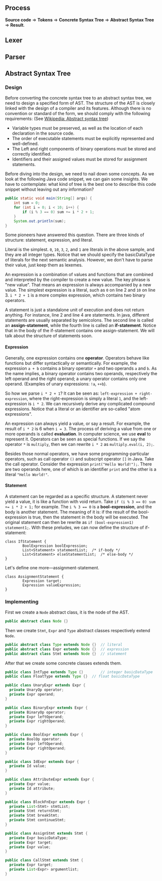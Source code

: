 ## Process

**Source code** => **Tokens** => **Concrete Syntax Tree** => **Abstract Syntax Tree** => **Result**.

## Lexer



## Parser



## Abstract Syntax Tree

### Design

Before converting the concrete syntax tree to an abstract syntax tree, we need to design a specified form of AST. The structure of the AST is closely linked with the design of a compiler and its features. Although there is no convention or standard of the form, we should comply with the following requirements: (See [Wikipedia: Abstract syntax tree](https://en.wikipedia.org/wiki/Abstract_syntax_tree))

* Variable types must be preserved, as well as the location of each declaration in the source code.
* The order of executable statements must be explicitly represented and well-defined.
* The Left and right components of binary operations must be stored and correctly identified.
* Identifiers and their assigned values must be stored for assignment statements.

Before diving into the design, we need to nail down some concepts. As we look at the following Java code snippet, we can gain some insights. We have to contemplate: what kind of tree is the best one to describe this code snippet without leaving out any information?

~~~java
public static void main(String[] args) {
    int sum = 0;
    for (int i = 0; i < 10; i++) {
      	if (i % 3 == 0) sum += i * 2 + 1;
    }
    System.out.println(sum);
}
~~~

Some pioneers have answered this question. There are three kinds of structure: statement, expression, and literal.

Literal is the simplest. `0`, `10`, `3`, `2`, and `1` are literals in the above sample, and they are all integer types. Notice that we should specify the basicDataType of literals for the next semantic analysis. However, we don't have to parse their value, just keep them as lexemes.

An expression is a combination of values and functions that are combined and interpreted by the compiler to create a new value. The key phrase is "new value". That means an expression is always accompanied by a new value. The simplest expression is a literal, such as `0` on line 2 and `10` on line 3. `i * 2 + 1` is a more complex expression, which contains two binary operators.

A statement is just a standalone unit of execution and does not return anything. For instance, line 2 and line 4 are statements. In java, different statements are usually separated by semicolons. The second line is called an **assign-statement**, while the fourth line is called an **if-statement**. Notice that in the body of the if-statement contains one assign-statement. We will talk about the structure of statements soon.

#### Expression

Generally, one expression contains one **operator**. Operators behave like functions but differ syntactically or semantically. For example, the expression `a + b` contains a binary operator `+` and two operands `a` and `b`. As the name implies, a binary operator contains two operands, respectively the left operand and the right operand; a unary operator contains only one operand. (Examples of unary expressions: `!a`, `++b`).

So how we parse `i * 2 + 1`? It can be seen as: `left-expression + right-expression`, where the right-expression is simply a literal `1`, and the left-expression is `i * 2`. We can recursively derive any complicated compound expressions. Notice that a literal or an identifier are so-called "atom expressions". 

An expression can always yield a value, or say a result. For example, the result of `i * 2` is 6 when `i = 3`. The process of deriving a value from one or more operands is called **evaluation**. In computer science, we use **eval** to represent it. Operators can be seen as special functions. If we say the operator `*` is `multiply`, then we can rewrite `i * 2` as `multiply.eval(i, 2);`.

Besides those normal operators, we have some programming-particular operators, such as call operator `()` and subscript operator `[]` in Java. Take the call operator. Consider the expression `print("Hello World!");`. There are two operands here, one of which is an identifier `print` and the other is a literal `"Hello World!"`.

#### Statement

A statement can be regarded as a specific structure. A statement never yield a value, it is like a function with void return. Take `if (i % 3 == 0) sum += i * 2 + 1;` for example. The `i % 3 == 0` is a **bool-expression**, and the body is another statement. The meaning of it is: if the result of the bool-expression is true, then the statement in the body will be executed. The original statement can then be rewrite as `if (bool-expression1) statement1;`. With these preludes, we can now define the structure of if-statement:

~~~pseudocode
class IfStatement {
		BoolExpression boolExpression;
		List<Statement> statementList; 	/* if-body */
		List<Statement> elseStatementList;	/* else-body */
}
~~~

Let's define one more—assignment-statement.

~~~pseudocode
class AssignmentStatement {
		Expression target;
		Expression valueExpression;
}
~~~

### Implementing

First we create a `Node` abstract class, it is the node of the AST.

~~~java
public abstract class Node {}
~~~

Then we create `Stmt`, `Expr` and `Type` abstract classes respectively extend `Node`.

~~~java
public abstract class Type extends Node {}	// literal
public abstract class Expr extends Node {}	// expression
public abstract class Stmt extends Node {}	// statement
~~~

After that we create some concrete classes extends them.

~~~java
public class IntType extends Type {}		// integer basicDataType
public class FloatType extends Type {}	// float basicDataType 
~~~

~~~java
public class UnaryExpr extends Expr {
  private UnaryOp operator;
  private Expr operand; 
}

public class BinaryExpr extends Expr {
  private BinaryOp operator;
  private Expr leftOperand;
  private Expr rightOperand;
}

public class BoolExpr extends Expr {
  private BoolOp operator;
  private Expr leftOperand;
  private Expr rightOperand;
}

public class IdExpr extends Expr {
  private Id value;
}

public class AttributeExpr extends Expr {
  private Expr value;
  private Id attribute;
}

public class BlockFnExpr extends Expr {
  private List<Stmt> stmtList;
  private Stmt returnStmt;
  private Stmt breakStmt;
  private Stmt continueStmt;
}
~~~

~~~java
public class AssignStmt extends Stmt {
  private Expr basicDataType;
  private Expr target;
  private Expr value;
}

public class CallStmt extends Stmt {
  private Expr target;
  private List<Expr> argumentlist;
}
~~~

